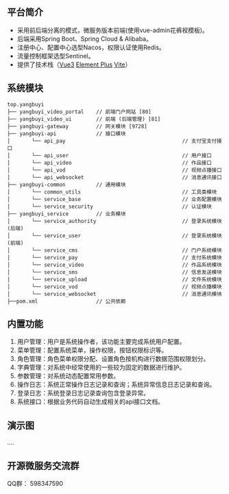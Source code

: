 ## 平台简介

* 采用前后端分离的模式，微服务版本前端(使用vue-admin花裤衩模板)。
* 后端采用Spring Boot、Spring Cloud & Alibaba。
* 注册中心、配置中心选型Nacos，权限认证使用Redis。
* 流量控制框架选型Sentinel。
* 提供了技术栈（[Vue3](https://v3.cn.vuejs.org) [Element Plus](https://element-plus.org/zh-CN) [Vite](https://cn.vitejs.dev)）



## 系统模块

~~~
top.yangbuyi     
├── yangbuyi_video_portal    // 前端门户网站 [80]
├── yangbuyi_video_ui        // 前端 (后端管理) [81]
├── yangbuyi-gateway         // 网关模块 [9728]
├── yangbuyi-api             // 接口模块
│       └── api_pay                                      // 支付宝支付接口
│       └── api_user                                     // 用户接口
│       └── api_video                                    // 作品接口
│       └── api_vod                                      // 视频点播接口
│       └── api_websocket                                // 消息通讯接口
├── yangbuyi-common          // 通用模块
│       └── common_utils                                 // 工具类模块
│       └── service_base                                 // 业务配置模块
│       └── service_security                             // 认证模块
├── yangbuyi_service         // 业务模块
│       └── service_authority                            // 登录系统模块(后端)
│       └── service_user                                 // 登录系统模块(前端)
│       └── service_cms                                  // 门户系统模块
│       └── service_pay                                  // 支付系统模块
│       └── service_video                                // 作品系统模块
│       └── service_sms                                  // 信息发送模块
│       └── service_upload                               // 文件系统模块
│       └── service_vod                                  // 视频点播模块
│       └── service_websocket                            // 消息通讯模块
├──pom.xml                   // 公共依赖
~~~


## 内置功能

1.  用户管理：用户是系统操作者，该功能主要完成系统用户配置。
2.  菜单管理：配置系统菜单，操作权限，按钮权限标识等。
3.  角色管理：角色菜单权限分配、设置角色按机构进行数据范围权限划分。
4.  字典管理：对系统中经常使用的一些较为固定的数据进行维护。
5.  参数管理：对系统动态配置常用参数。
6.  操作日志：系统正常操作日志记录和查询；系统异常信息日志记录和查询。
7.  登录日志：系统登录日志记录查询包含登录异常。
8.  系统接口：根据业务代码自动生成相关的api接口文档。

## 演示图
....

## 开源微服务交流群

QQ群： 598347590
